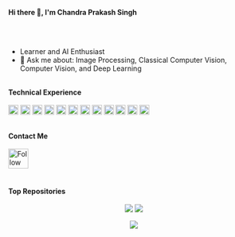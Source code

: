  **Hi there 👋, I'm Chandra Prakash Singh** 

 
<br /><br/>                                                                        
- Learner and AI Enthusiast
- 💬 Ask me about: Image Processing, Classical Computer Vision, Computer Vision, and Deep Learning
<br/><br/>


**Technical Experience**
<br/><br/>
<code><img height="20" src="https://img.shields.io/badge/Shell_Script-121011?style=for-the-badge&logo=gnu-bash&logoColor=white"></code>
<code><img height="20" src="https://img.shields.io/badge/Python-FFD43B?style=for-the-badge&logo=python&logoColor=blue"></code>
<code><img height="20" src="https://img.shields.io/badge/OpenCV-27338e?style=for-the-badge&logo=OpenCV&logoColor=white"></code>
<code><img height="20" src="https://img.shields.io/badge/PyTorch-EE4C2C?style=for-the-badge&logo=pytorch&logoColor=white"></code>
<code><img height="20" src="https://img.shields.io/badge/TensorFlow-FF6F00?style=for-the-badge&logo=tensorflow&logoColor=white"></code>
<code><img height="20" src="https://img.shields.io/badge/Keras-FF0000?style=for-the-badge&logo=keras&logoColor=white"></code>
<code><img height="20" src="https://img.shields.io/badge/Selenium-43B02A?style=for-the-badge&logo=Selenium&logoColor=white"></code>
<code><img height="20" src="https://img.shields.io/badge/GIT-E44C30?style=for-the-badge&logo=git&logoColor=white"></code>
<code><img height="20" src="https://img.shields.io/badge/tmux-1BB91F?style=for-the-badge&logo=tmux&logoColor=white"></code>
<code><img height="20" src="https://img.shields.io/badge/Weights_&_Biases-FFBE00?style=for-the-badge&logo=WeightsAndBiases&logoColor=white"></code>
<code><img height="20" src="https://img.shields.io/badge/Kaggle-20BEFF?style=for-the-badge&logo=Kaggle&logoColor=white"></code>
<code><img height="20" src="![Jira](https://img.shields.io/badge/jira-%230A0FFF.svg?logo=jira&logoColor=white)"></code>
<br/><br/>


**Contact Me**
<br/><br/>
[<img src="https://raw.githubusercontent.com/Raymo111/Raymo111/master/socials/linkedin.png" height="40em" align="center" alt="Follow chandra-prakash-singh-35912665 on LinkedIn" title="Follow chandra-prakash-singh-35912665 on LinkedIn"/>](https://www.linkedin.com/in/chandra-prakash-singh-35912665/)
<br/><br/>


#### Top Repositories

<p align = "center">
  <img  src = "https://github-readme-stats.vercel.app/api?username=chandra-ps612&count_private=true&show_icons=true&theme=codeSTACKr&line_height=40">
  <img src = "https://github-readme-stats.vercel.app/api/top-langs/?username=chandra-ps612&hide=Jupyter%20Notebook&theme=codeSTACKr">
</p>

<p align = "center">
 <img  src="https://github-readme-streak-stats.herokuapp.com/?user=chandra-ps612&show_icons=true&locale=en&layout=compact&theme=codeSTACKr&line_height=0" />
</p> 
<br />
<br />
